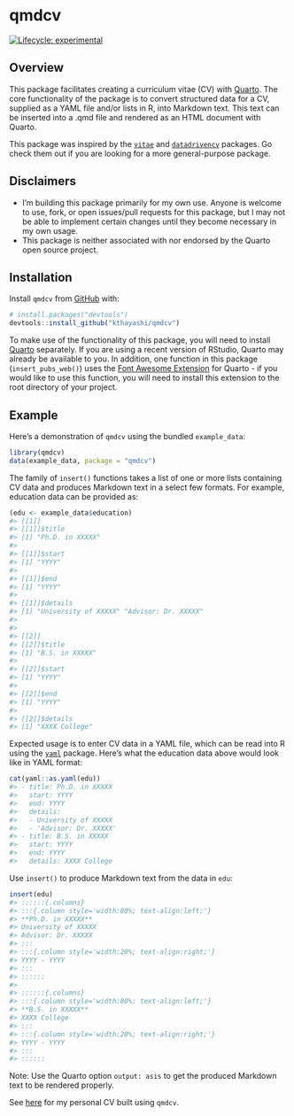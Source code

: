 
<!-- README.md is generated from README.Rmd. Please edit that file -->

# qmdcv

<!-- badges: start -->

[![Lifecycle:
experimental](https://img.shields.io/badge/lifecycle-experimental-orange.svg)](https://lifecycle.r-lib.org/articles/stages.html#experimental)
<!-- badges: end -->

## Overview

This package facilitates creating a curriculum vitae (CV) with
[Quarto](https://quarto.org/). The core functionality of the package is
to convert structured data for a CV, supplied as a YAML file and/or
lists in R, into Markdown text. This text can be inserted into a .qmd
file and rendered as an HTML document with Quarto.

This package was inspired by the
[`vitae`](https://github.com/mitchelloharawild/vitae/) and
[`datadrivencv`](https://github.com/nstrayer/datadrivencv) packages. Go
check them out if you are looking for a more general-purpose package.

## Disclaimers

- I’m building this package primarily for my own use. Anyone is welcome
  to use, fork, or open issues/pull requests for this package, but I may
  not be able to implement certain changes until they become necessary
  in my own usage.
- This package is neither associated with nor endorsed by the Quarto
  open source project.

## Installation

Install `qmdcv` from [GitHub](https://github.com/) with:

``` r
# install.packages("devtools")
devtools::install_github("kthayashi/qmdcv")
```

To make use of the functionality of this package, you will need to
install [Quarto](https://quarto.org/docs/get-started/) separately. If
you are using a recent version of RStudio, Quarto may already be
available to you. In addition, one function in this package
(`insert_pubs_web()`) uses the [Font Awesome
Extension](https://github.com/quarto-ext/fontawesome) for Quarto - if
you would like to use this function, you will need to install this
extension to the root directory of your project.

## Example

Here’s a demonstration of `qmdcv` using the bundled `example_data`:

``` r
library(qmdcv)
data(example_data, package = "qmdcv")
```

The family of `insert()` functions takes a list of one or more lists
containing CV data and produces Markdown text in a select few formats.
For example, education data can be provided as:

``` r
(edu <- example_data$education)
#> [[1]]
#> [[1]]$title
#> [1] "Ph.D. in XXXXX"
#> 
#> [[1]]$start
#> [1] "YYYY"
#> 
#> [[1]]$end
#> [1] "YYYY"
#> 
#> [[1]]$details
#> [1] "University of XXXXX" "Advisor: Dr. XXXXX" 
#> 
#> 
#> [[2]]
#> [[2]]$title
#> [1] "B.S. in XXXXX"
#> 
#> [[2]]$start
#> [1] "YYYY"
#> 
#> [[2]]$end
#> [1] "YYYY"
#> 
#> [[2]]$details
#> [1] "XXXX College"
```

Expected usage is to enter CV data in a YAML file, which can be read
into R using the [`yaml`](https://github.com/vubiostat/r-yaml/) package.
Here’s what the education data above would look like in YAML format:

``` r
cat(yaml::as.yaml(edu))
#> - title: Ph.D. in XXXXX
#>   start: YYYY
#>   end: YYYY
#>   details:
#>   - University of XXXXX
#>   - 'Advisor: Dr. XXXXX'
#> - title: B.S. in XXXXX
#>   start: YYYY
#>   end: YYYY
#>   details: XXXX College
```

Use `insert()` to produce Markdown text from the data in `edu`:

``` r
insert(edu)
#> ::::::{.columns}
#> :::{.column style='width:80%; text-align:left;'}
#> **Ph.D. in XXXXX**  
#> University of XXXXX  
#> Advisor: Dr. XXXXX  
#> :::
#> :::{.column style='width:20%; text-align:right;'}
#> YYYY - YYYY
#> :::
#> ::::::
#> 
#> ::::::{.columns}
#> :::{.column style='width:80%; text-align:left;'}
#> **B.S. in XXXXX**  
#> XXXX College  
#> :::
#> :::{.column style='width:20%; text-align:right;'}
#> YYYY - YYYY
#> :::
#> ::::::
```

Note: Use the Quarto option `output: asis` to get the produced Markdown
text to be rendered properly.

See [here](https://github.com/kthayashi/cv) for my personal CV built
using `qmdcv`.
